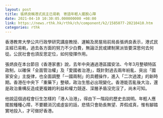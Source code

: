 ```yaml
---
layout: post
title: 張炳良稱港式民主已易軌　寄語年輕人擺脫心障
date: 2021-04-10 10:30:05.000000000 +08:00
link: https://news.rthk.hk/rthk/ch/component/k2/1585077-20210410.htm
categories: rthk
---
```


香港教育大學公共行政學研究講座教授、運輸及房屋局前局長張炳良表示，港式民主經已易軌，過去各方面的努力不少白費，無論泛民或建制黨派皆要深思何去何從。公民社會也須反思定位，如何發揮作用。

張炳良在本台節目《香港家書》說，去年中央通過港區國安法、今年3月整頓特區政制，以確保「全面管治權」及「愛國者治港」，既針對過去兩年紛亂、突出「國家安全」主旋律，也全面調整「一國兩制」的具體操作，進入「二次過渡」的新時期。香港在中央下「重藥下」整頓，政治生態必出現變化。香港能否亂後大治，還是政治重構反造成更複雜的利益和權力競逐、深層矛盾沒完沒了，尚未可知。

他說這個過程會衍生怎樣的「港人治港」，得由下一階段的歷史去說明。年輕人應擺脫種種心障，不要聽消沉或虛妄的話，悲情只會助長無望、弄假成真，惟有腳踏實地投入，才可做好香港。
